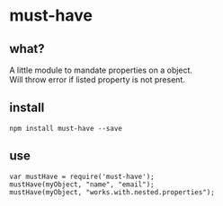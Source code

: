 must-have
===

## what?
A little module to mandate properties on a object. <br />
Will throw error if listed property is not present.

## install

<code>npm install must-have --save</code>

## use

<code>var mustHave = require('must-have');</code><br />
<code>mustHave(myObject, "name", "email");</code><br />
<code>mustHave(myObject, "works.with.nested.properties");</code>
